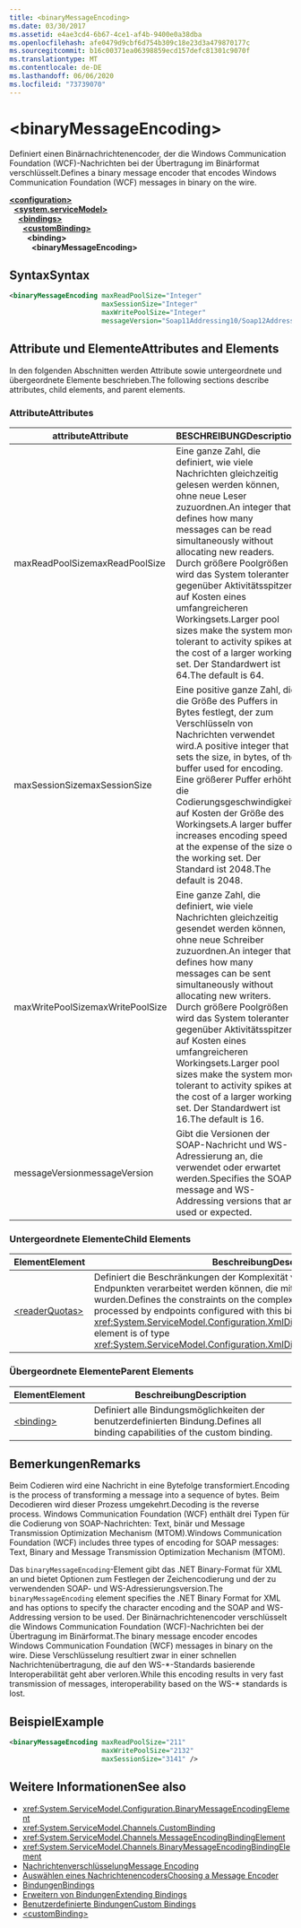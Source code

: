 ```yaml
---
title: <binaryMessageEncoding>
ms.date: 03/30/2017
ms.assetid: e4ae3cd4-6b67-4ce1-af4b-9400e0a38dba
ms.openlocfilehash: afe0479d9cbf6d754b309c18e23d3a479870177c
ms.sourcegitcommit: b16c00371ea06398859ecd157defc81301c9070f
ms.translationtype: MT
ms.contentlocale: de-DE
ms.lasthandoff: 06/06/2020
ms.locfileid: "73739070"
---
```

# \<binaryMessageEncoding>
<span data-ttu-id="e5185-101">Definiert einen Binärnachrichtenencoder, der die Windows Communication Foundation (WCF)-Nachrichten bei der Übertragung im Binärformat verschlüsselt.</span><span class="sxs-lookup"><span data-stu-id="e5185-101">Defines a binary message encoder that encodes Windows Communication Foundation (WCF) messages in binary on the wire.</span></span>  
  
[**\<configuration>**](../configuration-element.md)\
&nbsp;&nbsp;[**\<system.serviceModel>**](system-servicemodel.md)\
&nbsp;&nbsp;&nbsp;&nbsp;[**\<bindings>**](bindings.md)\
&nbsp;&nbsp;&nbsp;&nbsp;&nbsp;&nbsp;[**\<customBinding>**](custombinding.md)\
&nbsp;&nbsp;&nbsp;&nbsp;&nbsp;&nbsp;&nbsp;&nbsp;**\<binding>**\
&nbsp;&nbsp;&nbsp;&nbsp;&nbsp;&nbsp;&nbsp;&nbsp;&nbsp;&nbsp;**\<binaryMessageEncoding>**  
  
## <a name="syntax"></a><span data-ttu-id="e5185-102">Syntax</span><span class="sxs-lookup"><span data-stu-id="e5185-102">Syntax</span></span>  
  
```xml  
<binaryMessageEncoding maxReadPoolSize="Integer"
                       maxSessionSize="Integer"
                       maxWritePoolSize="Integer"
                       messageVersion="Soap11Addressing10/Soap12Addressing10" />
```  
  
## <a name="attributes-and-elements"></a><span data-ttu-id="e5185-103">Attribute und Elemente</span><span class="sxs-lookup"><span data-stu-id="e5185-103">Attributes and Elements</span></span>  
 <span data-ttu-id="e5185-104">In den folgenden Abschnitten werden Attribute sowie untergeordnete und übergeordnete Elemente beschrieben.</span><span class="sxs-lookup"><span data-stu-id="e5185-104">The following sections describe attributes, child elements, and parent elements.</span></span>  
  
### <a name="attributes"></a><span data-ttu-id="e5185-105">Attribute</span><span class="sxs-lookup"><span data-stu-id="e5185-105">Attributes</span></span>  
  
|<span data-ttu-id="e5185-106">attribute</span><span class="sxs-lookup"><span data-stu-id="e5185-106">Attribute</span></span>|<span data-ttu-id="e5185-107">BESCHREIBUNG</span><span class="sxs-lookup"><span data-stu-id="e5185-107">Description</span></span>|  
|---------------|-----------------|  
|<span data-ttu-id="e5185-108">maxReadPoolSize</span><span class="sxs-lookup"><span data-stu-id="e5185-108">maxReadPoolSize</span></span>|<span data-ttu-id="e5185-109">Eine ganze Zahl, die definiert, wie viele Nachrichten gleichzeitig gelesen werden können, ohne neue Leser zuzuordnen.</span><span class="sxs-lookup"><span data-stu-id="e5185-109">An integer that defines how many messages can be read simultaneously without allocating new readers.</span></span> <span data-ttu-id="e5185-110">Durch größere Poolgrößen wird das System toleranter gegenüber Aktivitätsspitzen auf Kosten eines umfangreicheren Workingsets.</span><span class="sxs-lookup"><span data-stu-id="e5185-110">Larger pool sizes make the system more tolerant to activity spikes at the cost of a larger working set.</span></span> <span data-ttu-id="e5185-111">Der Standardwert ist 64.</span><span class="sxs-lookup"><span data-stu-id="e5185-111">The default is 64.</span></span>|  
|<span data-ttu-id="e5185-112">maxSessionSize</span><span class="sxs-lookup"><span data-stu-id="e5185-112">maxSessionSize</span></span>|<span data-ttu-id="e5185-113">Eine positive ganze Zahl, die die Größe des Puffers in Bytes festlegt, der zum Verschlüsseln von Nachrichten verwendet wird.</span><span class="sxs-lookup"><span data-stu-id="e5185-113">A positive integer that sets the size, in bytes, of the buffer used for encoding.</span></span> <span data-ttu-id="e5185-114">Eine größerer Puffer erhöht die Codierungsgeschwindigkeit auf Kosten der Größe des Workingsets.</span><span class="sxs-lookup"><span data-stu-id="e5185-114">A larger buffer increases encoding speed at the expense of the size of the working set.</span></span> <span data-ttu-id="e5185-115">Der Standard ist 2048.</span><span class="sxs-lookup"><span data-stu-id="e5185-115">The default is 2048.</span></span>|  
|<span data-ttu-id="e5185-116">maxWritePoolSize</span><span class="sxs-lookup"><span data-stu-id="e5185-116">maxWritePoolSize</span></span>|<span data-ttu-id="e5185-117">Eine ganze Zahl, die definiert, wie viele Nachrichten gleichzeitig gesendet werden können, ohne neue Schreiber zuzuordnen.</span><span class="sxs-lookup"><span data-stu-id="e5185-117">An integer that defines how many messages can be sent simultaneously without allocating new writers.</span></span> <span data-ttu-id="e5185-118">Durch größere Poolgrößen wird das System toleranter gegenüber Aktivitätsspitzen auf Kosten eines umfangreicheren Workingsets.</span><span class="sxs-lookup"><span data-stu-id="e5185-118">Larger pool sizes make the system more tolerant to activity spikes at the cost of a larger working set.</span></span> <span data-ttu-id="e5185-119">Der Standardwert ist 16.</span><span class="sxs-lookup"><span data-stu-id="e5185-119">The default is 16.</span></span>|  
|<span data-ttu-id="e5185-120">messageVersion</span><span class="sxs-lookup"><span data-stu-id="e5185-120">messageVersion</span></span>|<span data-ttu-id="e5185-121">Gibt die Versionen der SOAP-Nachricht und WS-Adressierung an, die verwendet oder erwartet werden.</span><span class="sxs-lookup"><span data-stu-id="e5185-121">Specifies the SOAP message and WS-Addressing versions that are used or expected.</span></span>|  
  
### <a name="child-elements"></a><span data-ttu-id="e5185-122">Untergeordnete Elemente</span><span class="sxs-lookup"><span data-stu-id="e5185-122">Child Elements</span></span>  
  
|<span data-ttu-id="e5185-123">Element</span><span class="sxs-lookup"><span data-stu-id="e5185-123">Element</span></span>|<span data-ttu-id="e5185-124">Beschreibung</span><span class="sxs-lookup"><span data-stu-id="e5185-124">Description</span></span>|  
|-------------|-----------------|  
|[\<readerQuotas>](https://docs.microsoft.com/previous-versions/dotnet/netframework-4.0/ms731325(v=vs.100))|<span data-ttu-id="e5185-125">Definiert die Beschränkungen der Komplexität von SOAP-Nachrichten, die von Endpunkten verarbeitet werden können, die mit dieser Bindung konfiguriert wurden.</span><span class="sxs-lookup"><span data-stu-id="e5185-125">Defines the constraints on the complexity of SOAP messages that can be processed by endpoints configured with this binding.</span></span> <span data-ttu-id="e5185-126">Dieses Element ist vom Typ <xref:System.ServiceModel.Configuration.XmlDictionaryReaderQuotasElement>.</span><span class="sxs-lookup"><span data-stu-id="e5185-126">This element is of type <xref:System.ServiceModel.Configuration.XmlDictionaryReaderQuotasElement>.</span></span>|  
  
### <a name="parent-elements"></a><span data-ttu-id="e5185-127">Übergeordnete Elemente</span><span class="sxs-lookup"><span data-stu-id="e5185-127">Parent Elements</span></span>  
  
|<span data-ttu-id="e5185-128">Element</span><span class="sxs-lookup"><span data-stu-id="e5185-128">Element</span></span>|<span data-ttu-id="e5185-129">Beschreibung</span><span class="sxs-lookup"><span data-stu-id="e5185-129">Description</span></span>|  
|-------------|-----------------|  
|[\<binding>](bindings.md)|<span data-ttu-id="e5185-130">Definiert alle Bindungsmöglichkeiten der benutzerdefinierten Bindung.</span><span class="sxs-lookup"><span data-stu-id="e5185-130">Defines all binding capabilities of the custom binding.</span></span>|  
  
## <a name="remarks"></a><span data-ttu-id="e5185-131">Bemerkungen</span><span class="sxs-lookup"><span data-stu-id="e5185-131">Remarks</span></span>  
 <span data-ttu-id="e5185-132">Beim Codieren wird eine Nachricht in eine Bytefolge transformiert.</span><span class="sxs-lookup"><span data-stu-id="e5185-132">Encoding is the process of transforming a message into a sequence of bytes.</span></span> <span data-ttu-id="e5185-133">Beim Decodieren wird dieser Prozess umgekehrt.</span><span class="sxs-lookup"><span data-stu-id="e5185-133">Decoding is the reverse process.</span></span> <span data-ttu-id="e5185-134">Windows Communication Foundation (WCF) enthält drei Typen für die Codierung von SOAP-Nachrichten: Text, binär und Message Transmission Optimization Mechanism (MTOM).</span><span class="sxs-lookup"><span data-stu-id="e5185-134">Windows Communication Foundation (WCF) includes three types of encoding for SOAP messages: Text, Binary and Message Transmission Optimization Mechanism (MTOM).</span></span>  
  
 <span data-ttu-id="e5185-135">Das `binaryMessageEncoding`-Element gibt das .NET Binary-Format für XML an und bietet Optionen zum Festlegen der Zeichencodierung und der zu verwendenden SOAP- und WS-Adressierungsversion.</span><span class="sxs-lookup"><span data-stu-id="e5185-135">The `binaryMessageEncoding` element specifies the .NET Binary Format for XML and has options to specify the character encoding and the SOAP and WS-Addressing version to be used.</span></span> <span data-ttu-id="e5185-136">Der Binärnachrichtenencoder verschlüsselt die Windows Communication Foundation (WCF)-Nachrichten bei der Übertragung im Binärformat.</span><span class="sxs-lookup"><span data-stu-id="e5185-136">The binary message encoder encodes Windows Communication Foundation (WCF) messages in binary on the wire.</span></span> <span data-ttu-id="e5185-137">Diese Verschlüsselung resultiert zwar in einer schnellen Nachrichtenübertragung, die auf den WS-\*-Standards basierende Interoperabilität geht aber verloren.</span><span class="sxs-lookup"><span data-stu-id="e5185-137">While this encoding results in very fast transmission of messages, interoperability based on the WS-\* standards is lost.</span></span>  
  
## <a name="example"></a><span data-ttu-id="e5185-138">Beispiel</span><span class="sxs-lookup"><span data-stu-id="e5185-138">Example</span></span>  
  
```xml  
<binaryMessageEncoding maxReadPoolSize="211"
                       maxWritePoolSize="2132"
                       maxSessionSize="3141" />
```  
  
## <a name="see-also"></a><span data-ttu-id="e5185-139">Weitere Informationen</span><span class="sxs-lookup"><span data-stu-id="e5185-139">See also</span></span>

- <xref:System.ServiceModel.Configuration.BinaryMessageEncodingElement>
- <xref:System.ServiceModel.Channels.CustomBinding>
- <xref:System.ServiceModel.Channels.MessageEncodingBindingElement>
- <xref:System.ServiceModel.Channels.BinaryMessageEncodingBindingElement>
- [<span data-ttu-id="e5185-140">Nachrichtenverschlüsselung</span><span class="sxs-lookup"><span data-stu-id="e5185-140">Message Encoding</span></span>](message-encoding.md)
- [<span data-ttu-id="e5185-141">Auswählen eines Nachrichtenencoders</span><span class="sxs-lookup"><span data-stu-id="e5185-141">Choosing a Message Encoder</span></span>](../../../wcf/feature-details/choosing-a-message-encoder.md)
- [<span data-ttu-id="e5185-142">Bindungen</span><span class="sxs-lookup"><span data-stu-id="e5185-142">Bindings</span></span>](../../../wcf/bindings.md)
- [<span data-ttu-id="e5185-143">Erweitern von Bindungen</span><span class="sxs-lookup"><span data-stu-id="e5185-143">Extending Bindings</span></span>](../../../wcf/extending/extending-bindings.md)
- [<span data-ttu-id="e5185-144">Benutzerdefinierte Bindungen</span><span class="sxs-lookup"><span data-stu-id="e5185-144">Custom Bindings</span></span>](../../../wcf/extending/custom-bindings.md)
- [\<customBinding>](custombinding.md)
